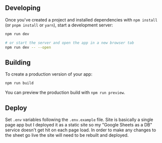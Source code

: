 ## Developing

Once you've created a project and installed dependencies with `npm install` (or `pnpm install` or `yarn`), start a development server:

```bash
npm run dev

# or start the server and open the app in a new browser tab
npm run dev -- --open
```

## Building

To create a production version of your app:

```bash
npm run build
```

You can preview the production build with `npm run preview`.

## Deploy
Set `.env` variables following the `.env.example` file.
Site is basically a single page app but I deployed it as a static site so my "Google Sheets as a DB" service doesn't get hit on each page load.
In order to make any changes to the sheet go live the site will need to be rebuilt and deployed.
